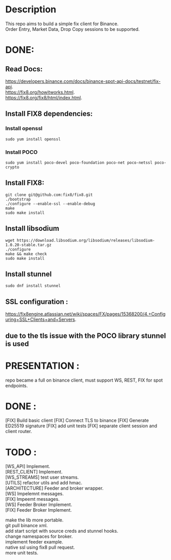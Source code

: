# Description
This repo aims to build a simple fix client for Binance.   
Order Entry, Market Data, Drop Copy sessions to be supported.

# DONE: 
## Read Docs: 
https://developers.binance.com/docs/binance-spot-api-docs/testnet/fix-api.   
https://fix8.org/howitworks.html.  
https://fix8.org/fix8/html/index.html.   

## Install FIX8 dependencies:
### Install openssl
```
sudo yum install openssl
```
### Install POCO
```
sudo yum install poco-devel poco-foundation poco-net poco-netssl poco-crypto
```
## Install FIX8: 
```
git clone git@github.com:fix8/fix8.git   
./bootstrap   
./configure --enable-ssl --enable-debug
make  
sudo make install  
```

## Install libsodium
```
wget https://download.libsodium.org/libsodium/releases/libsodium-1.0.20-stable.tar.gz
./configure 
make && make check
sudo make install
```

## Install stunnel
```
sudo dnf install stunnel
```

## SSL configuration :
https://fix8engine.atlassian.net/wiki/spaces/FX/pages/15368200/4.+Configuring+SSL+Clients+and+Servers.    
## due to the tls issue with the POCO library stunnel is used

# PRESENTATION : 
repo became a full on binance client,
must support WS, REST, FIX for spot endpoints.

# DONE :
[FIX] Build basic client
[FIX] Connect TLS to binance
[FIX] Generate ED25519 signature
[FIX] add unit tests
[FIX] separate client session and client router.  

# TODO : 
[WS_API] Implement.   
[REST_CLIENT] Implement.   
[WS_STREAMS] test user streams.   
[UTILS] refactor utils and add hmac.   
[ARCHITECTURE] Feeder and broker wrapper.   
[WS] Impelemnt messages.   
[FIX] Impeemt messages.  
[WS] Feeder Broker Implement.   
[FIX] Feeder Broker Implement.   

make the lib more portable.  
git pull binance xml.   
add start script with source creds and stunnel hooks.   
change namespaces for broker.  
implement feeder example.   
native ssl using fix8 pull request.   
more unit tests.